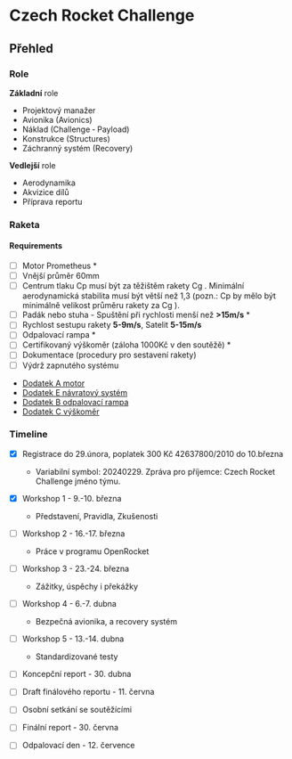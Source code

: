 # Czech Rocket Challenge

## Přehled

### Role

**Základní** role

- Projektový manažer
- Avionika (Avionics)
- Náklad (Challenge ‐ Payload)
- Konstrukce (Structures)
- Záchranný systém (Recovery)

**Vedlejší** role

- Aerodynamika
- Akvizice dílů
- Příprava reportu

### Raketa

#### Requirements

- [ ] Motor Prometheus *
- [ ] Vnější průměr 60mm
- [ ] Centrum tlaku Cp musí být za těžištěm rakety Cg . Minimální aerodynamická stabilita musí být větší než 1,3
(pozn.: Cp by mělo být minimálně velikost průměru rakety za Cg ).
- [ ] Padák nebo stuha - Spuštění při rychlosti menší než **>15m/s** *
- [ ] Rychlost sestupu rakety **5-9m/s**, Satelit **5-15m/s**
- [ ] Odpalovací rampa *
- [ ] Certifikovaný výškoměr (záloha 1000Kč v den soutěžě) *
- [ ] Dokumentace (procedury pro sestavení rakety)
- [ ] Výdrž zapnutého systému

- [Dodatek A motor](./CRC_prirucka_2024.pdf)
- [Dodatek E návratový systém](./CRC_prirucka_2024.pdf)
- [Dodatek B odpalovací rampa](./CRC_prirucka_2024.pdf)
- [Dodatek C výškoměr](./CRC_prirucka_2024.pdf)

### Timeline

- [x] Registrace do 29.února, poplatek 300 Kč 42637800/2010 do 10.března
  - Variabilní symbol: 20240229. Zpráva pro příjemce: Czech Rocket Challenge jméno týmu.

- [x] Workshop 1 - 9.-10. března
  - Představení, Pravidla, Zkušenosti
- [ ] Workshop 2 - 16.-17. března
  - Práce v programu OpenRocket
- [ ] Workshop 3 - 23.-24. března
  - Zážitky, úspěchy i překážky
- [ ] Workshop 4 - 6.-7. dubna
  - Bezpečná avionika, a recovery systém
- [ ] Workshop 5 - 13.-14. dubna
  - Standardizované testy

- [ ] Koncepční report - 30. dubna
- [ ] Draft finálového reportu - 11. června
- [ ] Osobní setkání se soutěžícími
- [ ] Finální report - 30. června
- [ ] Odpalovací den - 12. července
